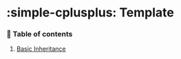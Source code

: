 # **:simple-cplusplus: Template**

### **:book: Table of contents**

1. [Basic Inheritance](Inheritance/#basic-inheritance)
